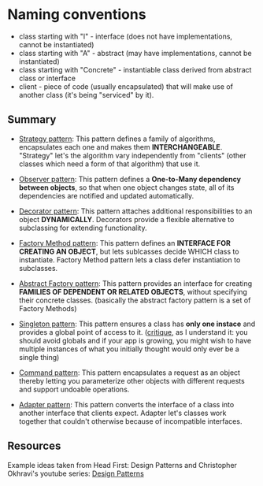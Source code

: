 # Naming conventions

* class starting with "I" - interface (does not have implementations, cannot be instantiated)
* class starting with "A" - abstract (may have implementations, cannot be instantiated)
* class starting with "Concrete" - instantiable class derived from abstract class or interface
* client - piece of code (usually encapsulated) that will make use of another class (it's being "serviced" by it). 

## Summary

* [Strategy pattern](https://github.com/Taving40/Python_Design_Patterns/tree/main/Strategy_pattern): This pattern defines a family of algorithms, encapsulates each one and makes them **INTERCHANGEABLE**. "Strategy" let's the algorithm vary independently from "clients" (other classes which need a form of that algorithm) that use it. 

* [Observer pattern](https://github.com/Taving40/Python_Design_Patterns/tree/main/Observer_pattern): This pattern defines a **One-to-Many dependency between objects**, so that when one object changes state, all of its dependencies are notified and updated automatically.

* [Decorator pattern](https://github.com/Taving40/Python_Design_Patterns/tree/main/Decorator_pattern): This pattern attaches additional responsibilities to an object **DYNAMICALLY**. Decorators provide a flexible alternative to subclassing for extending functionality.

* [Factory Method pattern](https://github.com/Taving40/Python_Design_Patterns/tree/main/Factory_Method_pattern): This pattern defines an **INTERFACE FOR CREATING AN OBJECT**, but lets sublcasses decide WHICH class to instantiate. Factory Method pattern lets a class defer instantiation to subclasses.

* [Abstract Factory pattern](https://github.com/Taving40/Python_Design_Patterns/tree/main/Abstract_Factory_pattern): This pattern provides an interface for creating **FAMILIES OF DEPENDENT OR RELATED OBJECTS**, without specifying their concrete classes. (basically the abstract factory pattern is a set of Factory Methods)

* [Singleton pattern](https://github.com/Taving40/Python_Design_Patterns/tree/main/Singleton_pattern): This pattern ensures a class has **only one instace** and provides a global point of access to it. ([critique](https://www.youtube.com/watch?v=-FRm3VPhseI), as I understand it: you should avoid globals and if your app is growing, you might wish to have multiple instances of what you initially thought would only ever be a single thing)

* [Command pattern](https://github.com/Taving40/Python_Design_Patterns/tree/main/Command_pattern): This pattern encapsulates a request as an object thereby letting you parameterize other objects with different requests and support undoable operations.

* [Adapter pattern](https://github.com/Taving40/Python_Design_Patterns/tree/main/Adapter_pattern): This pattern converts the interface of a class into another interface that clients expect. Adapter let's classes work together that couldn't otherwise because of incompatible interfaces.

## Resources

Example ideas taken from Head First: Design Patterns and Christopher Okhravi's youtube series: [Design Patterns](https://www.youtube.com/playlist?list=PLrhzvIcii6GNjpARdnO4ueTUAVR9eMBpc)
